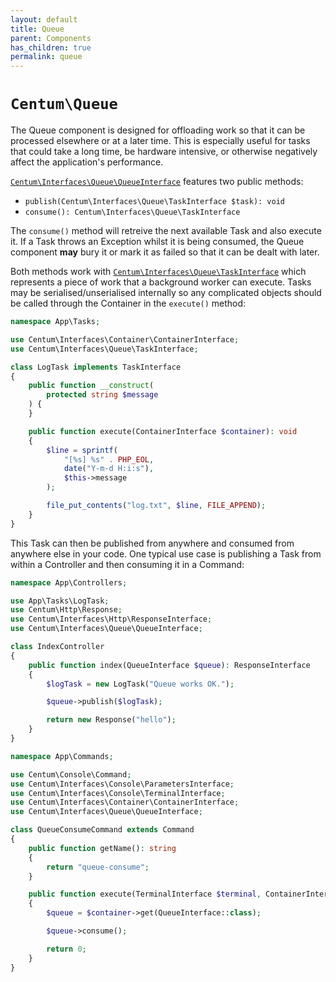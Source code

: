 ```yaml
---
layout: default
title: Queue
parent: Components
has_children: true
permalink: queue
---
```




# `Centum\Queue`

The Queue component is designed for offloading work so that it can be processed elsewhere or at a later time.
This is especially useful for tasks that could take a long time, be hardware intensive, or otherwise negatively affect the application's performance.

[`Centum\Interfaces\Queue\QueueInterface`](https://github.com/SidRoberts/centum/blob/development/src/Interfaces/Queue/QueueInterface.php) features two public methods:

* `publish(Centum\Interfaces\Queue\TaskInterface $task): void`
* `consume(): Centum\Interfaces\Queue\TaskInterface`

The `consume()` method will retreive the next available Task and also execute it.
If a Task throws an Exception whilst it is being consumed, the Queue component **may** bury it or mark it as failed so that it can be dealt with later.

Both methods work with [`Centum\Interfaces\Queue\TaskInterface`](https://github.com/SidRoberts/centum/tree/development/src/Interfaces/Queue/TaskInterface.php) which represents a piece of work that a background worker can execute.
Tasks may be serialised/unserialised internally so any complicated objects should be called through the Container in the `execute()` method:

```php
namespace App\Tasks;

use Centum\Interfaces\Container\ContainerInterface;
use Centum\Interfaces\Queue\TaskInterface;

class LogTask implements TaskInterface
{
    public function __construct(
        protected string $message
    ) {
    }

    public function execute(ContainerInterface $container): void
    {
        $line = sprintf(
            "[%s] %s" . PHP_EOL,
            date("Y-m-d H:i:s"),
            $this->message
        );

        file_put_contents("log.txt", $line, FILE_APPEND);
    }
}
```

This Task can then be published from anywhere and consumed from anywhere else in your code.
One typical use case is publishing a Task from within a Controller and then consuming it in a Command:

```php
namespace App\Controllers;

use App\Tasks\LogTask;
use Centum\Http\Response;
use Centum\Interfaces\Http\ResponseInterface;
use Centum\Interfaces\Queue\QueueInterface;

class IndexController
{
    public function index(QueueInterface $queue): ResponseInterface
    {
        $logTask = new LogTask("Queue works OK.");

        $queue->publish($logTask);

        return new Response("hello");
    }
}
```

```php
namespace App\Commands;

use Centum\Console\Command;
use Centum\Interfaces\Console\ParametersInterface;
use Centum\Interfaces\Console\TerminalInterface;
use Centum\Interfaces\Container\ContainerInterface;
use Centum\Interfaces\Queue\QueueInterface;

class QueueConsumeCommand extends Command
{
    public function getName(): string
    {
        return "queue-consume";
    }

    public function execute(TerminalInterface $terminal, ContainerInterface $container, ParametersInterface $parameters): int
    {
        $queue = $container->get(QueueInterface::class);

        $queue->consume();

        return 0;
    }
}
```
